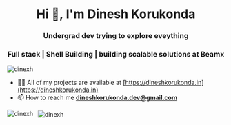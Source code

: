 <h1 align="center">Hi 👋, I'm Dinesh Korukonda</h1>
<h3 align="center">Undergrad dev trying to explore eveything </h3>
<h3 align="center"> Full stack | Shell Building | building scalable solutions at Beamx </h3>
<p align="left"> <img src="https://komarev.com/ghpvc/?username=dinexh&label=Profile%20views&color=0e75b6&style=flat" alt="dinexh" /> </p>

- 👨‍💻 All of my projects are available at [https://dineshkorukonda.in](https://dineshkorukonda.in)
- 📫 How to reach me **dineshkorukonda.dev@gmail.com**
<p align="left">
</p>

<p>
  <img align="left" 
       src="https://github-readme-stats.vercel.app/api/top-langs?username=dinexh&show_icons=true&locale=en&layout=compact&theme=dark" 
       alt="dinexh" />
</p>

<p>&nbsp;
  <img align="center" 
       src="https://github-readme-stats.vercel.app/api?username=dinexh&show_icons=true&locale=en&theme=dark" 
       alt="dinexh" />
</p>
